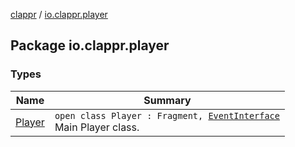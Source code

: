 [clappr](../index.md) / [io.clappr.player](.)

## Package io.clappr.player

### Types

| Name | Summary |
|---|---|
| [Player](-player/index.md) | `open class Player : Fragment, `[`EventInterface`](../io.clappr.player.base/-event-interface/index.md)<br>Main Player class. |
